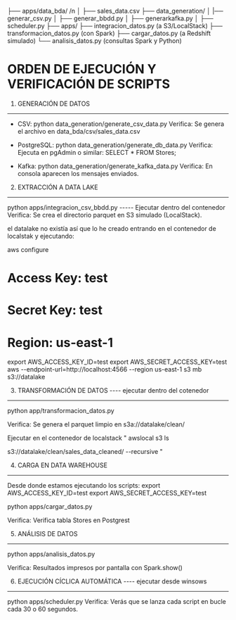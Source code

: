 ├── apps/data_bda/ /n
│   ├── sales_data.csv
├── data_generation/
│   |── generar_csv.py 
│   ├── generar_bbdd.py 
│   ├── generarkafka.py
│   ├── scheduler.py 
├── apps/
   ├── integracion_datos.py (a S3/LocalStack)
   ├── transformacion_datos.py (con Spark)
   ├── cargar_datos.py (a Redshift simulado)
   └── analisis_datos.py (consultas Spark y Python)


# ORDEN DE EJECUCIÓN Y VERIFICACIÓN DE SCRIPTS

1. GENERACIÓN DE DATOS
-----------------------
- CSV:
  python data_generation/generate_csv_data.py
  Verifica: Se genera el archivo en data_bda/csv/sales_data.csv

- PostgreSQL:
  python data_generation/generate_db_data.py
  Verifica: Ejecuta en pgAdmin o similar: SELECT * FROM Stores;

- Kafka:
  python data_generation/generate_kafka_data.py
  Verifica: En consola aparecen los mensajes enviados.

2. EXTRACCIÓN A DATA LAKE
--------------------------

  python apps/integracion_csv_bbdd.py   -----   Ejecutar dentro del contenedor
  Verifica: Se crea el directorio parquet en S3 simulado (LocalStack).

  el datalake no existía así que lo he creado entrando en el contenedor de localstak y ejecutando:

  aws configure
  # Access Key: test
  # Secret Key: test
  # Region: us-east-1

  export AWS_ACCESS_KEY_ID=test
  export AWS_SECRET_ACCESS_KEY=test
  aws --endpoint-url=http://localhost:4566 --region us-east-1 s3 mb s3://datalake



3. TRANSFORMACIÓN DE DATOS ---- ejecutar dentro del cotenedor
---------------------------
 
  python app/transformacion_datos.py

  Verifica: Se genera el parquet limpio en s3a://datalake/clean/

  Ejecutar en el contenedor de localstack " awslocal s3 ls  

  s3://datalake/clean/sales_data_cleaned/ --recursive "


4. CARGA EN DATA WAREHOUSE
---------------------------

  Desde donde estamos ejecutando los scripts:
  export AWS_ACCESS_KEY_ID=test
  export AWS_SECRET_ACCESS_KEY=test


  python apps/cargar_datos.py

  Verifica: Verifica tabla Stores en Postgrest

5. ANÁLISIS DE DATOS
---------------------
  python apps/analisis_datos.py

  Verifica: Resultados impresos por pantalla con Spark.show()

6. EJECUCIÓN CÍCLICA AUTOMÁTICA ---- ejecutar desde winsows
------------------------------------------
  python apps/scheduler.py
  Verifica: Verás que se lanza cada script en bucle cada 30 o 60 segundos.
